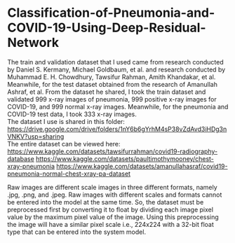 # Classification-of-Pneumonia-and-COVID-19-Using-Deep-Residual-Network
The train and validation dataset that I used came from research conducted by Daniel S. Kermany, Michael Goldbaum, et al. and research conducted by Muhammad E. H. Chowdhury, Tawsifur Rahman, Amith Khandakar, et al. Meanwhile, for the test dataset obtained from the research of Amanullah Ashraf, et al. From the dataset he shared, I took the train dataset and validated 999 x-ray images of pneumonia, 999 positive x-ray images for COVID-19, and 999 normal x-ray images. Meanwhile, for the pneumonia and COVID-19 test data, I took 333 x-ray images.  
The dataset I use is shared in this folder: https://drive.google.com/drive/folders/1nY6b6gYrhM4sP38vZdAvd3iHDg3nVNKV?usp=sharing  
The entire dataset can be viewed here: https://www.kaggle.com/datasets/tawsifurrahman/covid19-radiography-database
https://www.kaggle.com/datasets/paultimothymooney/chest-xray-pneumonia 
https://www.kaggle.com/datasets/amanullahasraf/covid19-pneumonia-normal-chest-xray-pa-dataset  

Raw images are different scale images in three different formats, namely .jpg, .png, and .jpeg. Raw images with different scales and formats cannot be entered into the model at the same time. So, the dataset must be preprocessed first by converting it to float by dividing each image pixel value by the maximum pixel value of the image. Using this preprocessing the image will have a similar pixel scale i.e., 224x224 with a 32-bit float type that can be entered into the system model.
